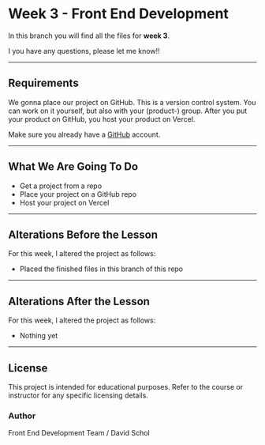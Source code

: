 # Week 3 - Front End Development

In this branch you will find all the files for **week 3**.

I you have any questions, please let me know!!

------------------------------------------------------------------------

## Requirements

We gonna place our project on GitHub. This is a version control system.
You can work on it yourself, but also with your (product-) group.
After you put your product on GitHub, you host your product on Vercel.

Make sure you already have a <a href="https://github.com/" target="_blank">GitHub</a> account.

------------------------------------------------------------------------

## What We Are Going To Do

- Get a project from a repo
-  Place your project on a GitHub repo
-  Host your project on Vercel

------------------------------------------------------------------------

## Alterations Before the Lesson

For this week, I altered the project as follows:

-   Placed the finished files in this branch of this repo

------------------------------------------------------------------------

## Alterations After the Lesson

For this week, I altered the project as follows:

-   Nothing yet

------------------------------------------------------------------------

## License

This project is intended for educational purposes.
Refer to the course or instructor for any specific licensing details.

### Author

Front End Development Team / David Schol
